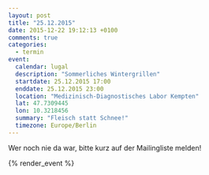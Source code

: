 ```yaml
---
layout: post
title: "25.12.2015"
date: 2015-12-22 19:12:13 +0100
comments: true
categories:
  - termin
event:
  calendar: lugal
  description: "Sommerliches Wintergrillen"
  startdate: 25.12.2015 17:00
  enddate: 25.12.2015 23:00
  location: "Medizinisch-Diagnostisches Labor Kempten"
  lat: 47.7309445
  lon: 10.3218456
  summary: "Fleisch statt Schnee!"
  timezone: Europe/Berlin
---
```


Wer noch nie da war, bitte kurz auf der Mailingliste melden!

{% render_event %}

